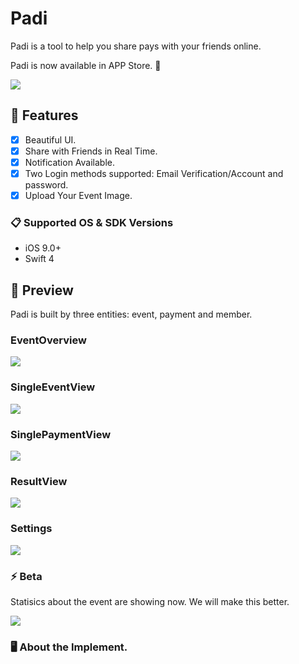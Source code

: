 # Padi

Padi is a tool to help you share pays with your friends online. 

Padi is now available in APP Store. 🍻

![](Assets/Header.jpg)

## 🌟 Features

- [x] Beautiful UI.
- [x] Share with Friends in Real Time.
- [x] Notification Available.
- [x] Two Login methods supported: Email Verification/Account and password.
- [x] Upload Your Event Image.

### 📋 Supported OS & SDK Versions

* iOS 9.0+
* Swift 4 

## 👀 Preview

Padi is built by three entities: event, payment and member.

### EventOverview
![](Assets/EventOverview.PNG)

### SingleEventView
![](Assets/SingleEventView.PNG)

### SinglePaymentView
![](Assets/SinglePaymentView.PNG)

### ResultView
![](Assets/ResultView.PNG)

### Settings
![](Assets/SettingView.PNG)

### ⚡️  Beta 

Statisics about the event are showing now. We will make this better.

![](Assets/StatisticsView.PNG)

### 🖥 About the Implement.

